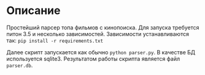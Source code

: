 # Описание

Простейший парсер топа фильмов с кинопоиска. Для запуска требуется питон 3.5 и несколько зависимостей.
Зависимости устанавливаются так:
`pip install -r requirements.txt`

Далее скрипт запускается как обычно `python parser.py`. В качестве БД используется sqlite3. Результатом работы скрипта является файл `parser.db`.
